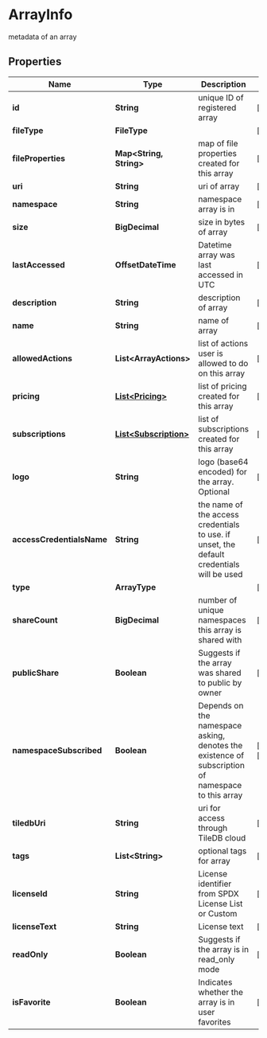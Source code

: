 

# ArrayInfo

metadata of an array

## Properties

| Name | Type | Description | Notes |
|------------ | ------------- | ------------- | -------------|
|**id** | **String** | unique ID of registered array |  [optional] |
|**fileType** | **FileType** |  |  [optional] |
|**fileProperties** | **Map&lt;String, String&gt;** | map of file properties created for this array |  [optional] |
|**uri** | **String** | uri of array |  [optional] |
|**namespace** | **String** | namespace array is in |  [optional] |
|**size** | **BigDecimal** | size in bytes of array |  [optional] |
|**lastAccessed** | **OffsetDateTime** | Datetime array was last accessed in UTC |  [optional] |
|**description** | **String** | description of array |  [optional] |
|**name** | **String** | name of array |  [optional] |
|**allowedActions** | **List&lt;ArrayActions&gt;** | list of actions user is allowed to do on this array |  [optional] |
|**pricing** | [**List&lt;Pricing&gt;**](Pricing.md) | list of pricing created for this array |  [optional] |
|**subscriptions** | [**List&lt;Subscription&gt;**](Subscription.md) | list of subscriptions created for this array |  [optional] |
|**logo** | **String** | logo (base64 encoded) for the array. Optional |  [optional] |
|**accessCredentialsName** | **String** | the name of the access credentials to use. if unset, the default credentials will be used |  [optional] |
|**type** | **ArrayType** |  |  [optional] |
|**shareCount** | **BigDecimal** | number of unique namespaces this array is shared with |  [optional] |
|**publicShare** | **Boolean** | Suggests if the array was shared to public by owner |  [optional] |
|**namespaceSubscribed** | **Boolean** | Depends on the namespace asking, denotes the existence of subscription of namespace to this array |  [optional] [readonly] |
|**tiledbUri** | **String** | uri for access through TileDB cloud |  [optional] |
|**tags** | **List&lt;String&gt;** | optional tags for array |  [optional] |
|**licenseId** | **String** | License identifier from SPDX License List or Custom |  [optional] |
|**licenseText** | **String** | License text |  [optional] |
|**readOnly** | **Boolean** | Suggests if the array is in read_only mode |  [optional] |
|**isFavorite** | **Boolean** | Indicates whether the array is in user favorites |  [optional] |



